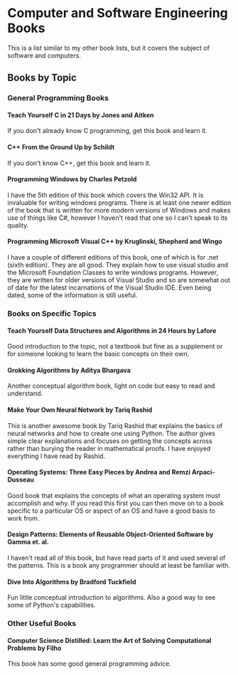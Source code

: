 # **Computer and Software Engineering Books**

This is a list similar to my other book lists, but it covers the subject of software and computers.

## **Books by Topic**


### **General Programming Books**


#### **Teach Yourself C in 21 Days** by Jones and Aitken

If you don't already know C programming, get this book and learn it.

#### **C++ From the Ground Up** by Schildt

If you don't know C++, get this book and learn it.

#### **Programming Windows** by Charles Petzold

I have the 5th edition of this book which covers the Win32 API.  It is invaluable for writing windows programs.  There is at least one newer edition of the book that is written for more modern versions of Windows and makes use of things like C#, however I haven't read that one so I can't speak to its quality.

#### **Programming Microsoft Visual C++** by Kruglinski, Shepherd and Wingo

I have a couple of different editions of this book, one of which is for .net (sixth edition).  They are all good.  They explain how to use visual studio and the Microsoft Foundation Classes to write windows programs.  However, they are written for older versions of Visual Studio and so are somewhat out of date for the latest incarnations of the Visual Studio IDE.  Even being dated, some of the information is still useful.


### **Books on Specific Topics**

#### **Teach Yourself Data Structures and Algorithms in 24 Hours** by Lafore

Good introduction to the topic, not a textbook but fine as a supplement or for someone looking to learn the basic concepts on their own.

#### **Grokking Algorithms** by Aditya Bhargava

Another conceptual algorithm book, light on code but easy to read and understand.

#### **Make Your Own Neural Network** by Tariq Rashid

This is another awesome book by Tariq Rashid that explains the basics of neural networks and how to create one using Python.  The author gives simple clear explanations and focuses on getting the concepts across rather than burying the reader in mathematical proofs.  I have enjoyed everything I have read by Rashid.

#### **Operating Systems: Three Easy Pieces** by Andrea and Remzi Arpaci-Dusseau

Good book that explains the concepts of what an operating system must accomplish and why.  If you read this first you can then move on to a book specific to a particular OS or aspect of an OS and have a good basis to work from.

#### **Design Patterns: Elements of Reusable Object-Oriented Software** by Gamma et. al.

I haven't read all of this book, but have read parts of it and used several of the patterns.  This is a book any programmer should at least be familiar with.

#### **Dive Into Algorithms** by Bradford Tuckfield

Fun little conceptual introduction to algorithms.  Also a good way to see some of Python's capabilities.


### **Other Useful Books**

#### **Computer Science Distilled: Learn the Art of Solving Computational Problems** by Filho

This book has some good general programming advice.

<!-- More to be added later -->
